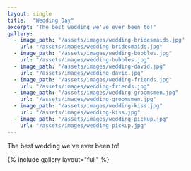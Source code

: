 ```yaml
---
layout: single
title:  "Wedding Day"
excerpt: "The best wedding we've ever been to!"
gallery:
  - image_path: "/assets/images/wedding-bridesmaids.jpg"
    url: "/assets/images/wedding-bridesmaids.jpg"
  - image_path: "/assets/images/wedding-bubbles.jpg"
    url: "/assets/images/wedding-bubbles.jpg"
  - image_path: "/assets/images/wedding-david.jpg"
    url: "/assets/images/wedding-david.jpg"
  - image_path: "/assets/images/wedding-friends.jpg"
    url: "/assets/images/wedding-friends.jpg"
  - image_path: "/assets/images/wedding-groomsmen.jpg"
    url: "/assets/images/wedding-groomsmen.jpg"
  - image_path: "/assets/images/wedding-kiss.jpg"
    url: "/assets/images/wedding-kiss.jpg"
  - image_path: "/assets/images/wedding-pickup.jpg"
    url: "/assets/images/wedding-pickup.jpg"
---
```

The best wedding we've ever been to!

{% include gallery layout="full" %}
